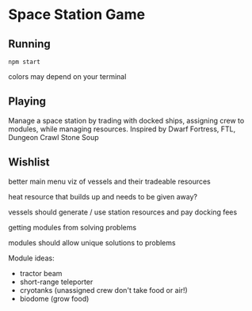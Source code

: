 # Space Station Game

## Running

`npm start`

colors may depend on your terminal

## Playing

Manage a space station by trading with docked ships, assigning crew to modules, while managing resources. Inspired by Dwarf Fortress, FTL, Dungeon Crawl Stone Soup

## Wishlist

better main menu viz of vessels and their tradeable resources

heat resource that builds up and needs to be given away?

vessels should generate / use station resources and pay docking fees

getting modules from solving problems

modules should allow unique solutions to problems

Module ideas:
- tractor beam
- short-range teleporter
- cryotanks (unassigned crew don't take food or air!)
- biodome (grow food)

